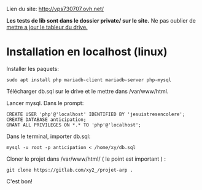 Lien du site: http://vps730707.ovh.net/

__Les tests de lib sont dans le dossier private/ sur le site.__ 
Ne pas oublier de [mettre a jour le tableur du drive.](https://docs.google.com/spreadsheets/d/1BmaGsoMMQVTREYDd74d80dhl63-IGTdGSH7caSQm5O4/edit?usp=drive_web&ouid=115761483079445534524)

# Installation en localhost (linux)

Installer les paquets:

    sudo apt install php mariadb-client mariadb-server php-mysql

Télécharger db.sql sur le drive et le mettre dans /var/www/html.

Lancer mysql. Dans le prompt:

    CREATE USER 'php'@'localhost' IDENTIFIED BY 'jesuistresencolere';
    CREATE DATABASE anticipation;
    GRANT ALL PRIVILEGES ON *.* TO 'php'@'localhost';

Dans le terminal, importer db.sql:

    mysql -u root -p anticipation < /home/xy/db.sql 

Cloner le projet dans /var/www/html/ ( le point est important ) :

    git clone https://gitlab.com/xy2_/projet-arp .

C'est bon!
